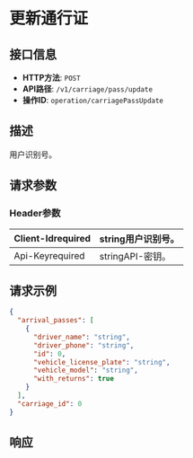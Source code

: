 # 更新通行证

## 接口信息

- **HTTP方法**: `POST`
- **API路径**: `/v1/carriage/pass/update`
- **操作ID**: `operation/carriagePassUpdate`

## 描述

用户识别号。

## 请求参数

### Header参数

| Client-Idrequired | string用户识别号。 |
|---|---|
| Api-Keyrequired | stringAPI-密钥。 |

## 请求示例

```json
{
  "arrival_passes": [
    {
      "driver_name": "string",
      "driver_phone": "string",
      "id": 0,
      "vehicle_license_plate": "string",
      "vehicle_model": "string",
      "with_returns": true
    }
  ],
  "carriage_id": 0
}
```

## 响应
